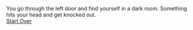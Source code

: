 You go through the left door and find yourself in a dark room. Something hits your head and  get knocked out.  
[Start Over](../start.md)